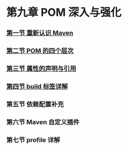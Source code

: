 # 第九章 POM 深入与强化

### [第一节 重新认识 Maven](第九章POM%20深入与强化/第一节%20重新认识%20Maven.md)

### [第二节 POM 的四个层次](第九章POM%20深入与强化/第二节%20POM%20的四个层次.md)

### [第三节 属性的声明与引用](第九章POM%20深入与强化/第三节%20属性的声明与引用.md)

### [第四节 build 标签详解](第九章POM%20深入与强化/第四节%20build%20标签详解.md)

### 第五节 依赖配置补充

### 第六节 Maven 自定义插件

### 第七节 profile 详解





























